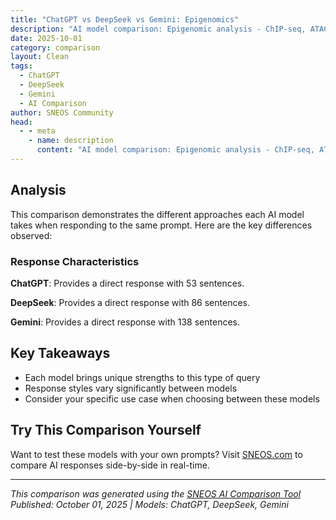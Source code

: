 ```yaml
---
title: "ChatGPT vs DeepSeek vs Gemini: Epigenomics"
description: "AI model comparison: Epigenomic analysis - ChIP-seq, ATAC-seq, DNA methylation patterns..."
date: 2025-10-01
category: comparison
layout: Clean
tags:
  - ChatGPT
  - DeepSeek
  - Gemini
  - AI Comparison
author: SNEOS Community
head:
  - - meta
    - name: description
      content: "AI model comparison: Epigenomic analysis - ChIP-seq, ATAC-seq, DNA methylation patterns..."
---
```


<ChatComparison
  title="ChatGPT vs DeepSeek vs Gemini: Epigenomics"
  prompt="Epigenomic analysis - ChIP-seq, ATAC-seq, DNA methylation patterns"
  :responses='{
    "ChatGPT": "Certainly! Here\u0027s an overview of epigenomic analysis focusing on ChIP-seq, ATAC-seq, and DNA methylation patterns:\n\n---\n\n### Epigenomic Analysis Overview\n\nEpigenomics studies the chemical modifications on DNA and histone proteins that regulate gene expression without altering the DNA sequence. These modifications influence chromatin structure and accessibility, playing a crucial role in development, differentiation, and disease.\n\nThree common epigenomic assays are:\n\n1. **ChIP-seq (Chromatin Immunoprecipitation Sequencing)**\n2. **ATAC-seq (Assay for Transposase-Accessible Chromatin using sequencing)**\n3. **DNA Methylation Analysis**\n\n---\n\n### 1. ChIP-seq\n\n**Purpose:**  \nIdentify DNA regions bound by specific proteins such as transcription factors or histones bearing particular post-translational modifications.\n\n**Principle:**  \n- Chromatin is crosslinked to preserve protein-DNA interactions.\n- The chromatin is sheared into small fragments.\n- An antibody specific to a protein of interest (e.g., histone modification like H3K27me3, or transcription factor) is used to immunoprecipitate that protein-DNA complex.\n- The bound DNA is purified and sequenced.\n- Sequencing reads are mapped to the genome to identify binding sites as peaks.\n\n**Applications:**  \n- Mapping transcription factor binding sites.\n- Profiling histone modifications.\n- Understanding gene regulatory mechanisms.\n\n**Data Outputs:**  \n- Peak regions indicating protein binding.\n- Quantitative enrichment at genomic loci.\n- Can be integrated with gene expression data.\n\n---\n\n### 2. ATAC-seq\n\n**Purpose:**  \nIdentify open chromatin regions across the genome, reflecting regulatory DNA elements such as enhancers, promoters, and insulators.\n\n**Principle:**  \n- Uses Tn5 transposase loaded with sequencing adapters.\n- Transposase preferentially inserts adapters into accessible nucleosome-free regions.\n- After tagmentation, the DNA fragments are PCR amplified and sequenced.\n- Reads identify accessible chromatin regions.\n\n**Advantages:**  \n- Requires fewer cells compared to DNase-seq or FAIRE-seq.\n- Simple and rapid protocol.\n- Can profile chromatin accessibility genome-wide.\n\n**Applications:**  \n- Mapping active regulatory elements.\n- Studying chromatin dynamics.\n- Identifying nucleosome positions.\n\n**Data Outputs:**  \n- Peaks corresponding to open chromatin.\n- Footprinting analysis can reveal transcription factor binding sites.\n\n---\n\n### 3. DNA Methylation Analysis\n\n**Purpose:**  \nDetermine the pattern of DNA methylation, primarily 5-methylcytosine in CpG dinucleotides, which regulates gene expression and chromatin structure.\n\n**Common Methods:**\n\n- **Bisulfite Sequencing (BS-seq):**  \n  Sodium bisulfite converts unmethylated cytosines to uracil while methylated cytosines remain unchanged. Post-sequencing comparison reveals methylation status at single-base resolution.\n\n- **Reduced Representation Bisulfite Sequencing (RRBS):**  \n  Enriches for CpG-rich regions such as promoters and CpG islands to reduce sequencing costs.\n\n- **Methylated DNA Immunoprecipitation Sequencing (MeDIP-seq):**  \n  Enrichment of methylated DNA fragments using antibodies against 5mC, followed by sequencing.\n\n- **Oxford Nanopore / PacBio sequencing:**  \n  Can directly detect methylation modifications without chemical treatment.\n\n**Applications:**  \n- Study epigenetic regulation of gene expression.\n- Investigate imprinting, X-chromosome inactivation.\n- Biomarker discovery in cancer and other diseases.\n\n**Data Outputs:**  \n- Genome-wide methylation profiles.\n- Differentially methylated regions (DMRs) identification.\n- Correlation with gene expression and chromatin accessibility.\n\n---\n\n### Integration of Data\n\nCombining ChIP-seq, ATAC-seq, and methylation data offers a comprehensive view of the epigenomic landscape:\n\n- **ChIP-seq** shows protein-DNA interactions and histone marks.\n- **ATAC-seq** highlights chromatin accessibility.\n- **Methylation** profiles reveal DNA-modification patterns influencing chromatin state.\n\nIntegrative analysis helps to understand the multilayered regulation of gene expression and the epigenetic changes in health and disease.\n\n---\n\nIf you want, I can provide details on experimental design, data analysis pipelines, or software tools for each technique!",
    "DeepSeek": "Of course. This is an excellent and fundamental topic in modern genomics. Let\u0027s break down these three key technologies for epigenomic analysis, explaining what they are, what they measure, how they work, and how they are used together.\n\n### Core Concept: The Epigenome\n\nThink of the genome as the **hardware** (the computer itself) and the epigenome as the **software** that tells the hardware what to do. The epigenome is a collection of chemical modifications to DNA and histone proteins that regulate gene expression without changing the underlying DNA sequence. It determines which genes are \u0022on\u0022 or \u0022off\u0022 in a specific cell type.\n\n---\n\n### 1. ChIP-seq (Chromatin Immunoprecipitation followed by Sequencing)\n\n**What it measures:** The precise genomic locations where specific proteins (like transcription factors) or histone modifications (like H3K27ac) are bound to DNA.\n\n**The Big Question it Answers:** \u0022Where in the genome is my protein of interest binding?\u0022\n\n**How it works (Simplified):**\n1.  **Cross-linking:** Cells are treated with formaldehyde to \u0022freeze\u0022 proteins onto the DNA they are bound to.\n2.  **Shearing:** The DNA is broken into small fragments (sonication).\n3.  **Immunoprecipitation (IP):** An antibody specific to the protein of interest (e.g., a transcription factor) is used to pull down (precipitate) the protein and the DNA fragments attached to it.\n4.  **Reverse Cross-linking \u0026 Purification:** The protein is removed, and the bound DNA fragments are purified.\n5.  **Sequencing \u0026 Analysis:** These DNA fragments are sequenced. The resulting reads are mapped back to the genome, revealing \u0022peaks\u0022 of enrichment where the protein was bound.\n\n**Key Applications:**\n*   **Transcription Factor Binding:** Identifying the regulatory targets of a specific transcription factor.\n*   **Histone Modification Mapping:** Finding active promoters (H3K4me3), active enhancers (H3K27ac), or repressed regions (H3K27me3).\n*   **Epigenetic State Profiling:** Defining the chromatin landscape of a cell type (e.g., stem cell vs. neuron).\n\n**Visual Output:**\nA genome browser track showing sharp \u0022peaks\u0022 at specific genomic coordinates.\n*(Imagine a flat line with sharp mountains where your protein binds.)*\n\n---\n\n### 2. ATAC-seq (Assay for Transposase-Accessible Chromatin with high-throughput sequencing)\n\n**What it measures:** Regions of \u0022open\u0022 or \u0022accessible\u0022 chromatin. These are areas where the DNA is not tightly packed by nucleosomes, making it available for regulatory proteins to bind.\n\n**The Big Question it Answers:** \u0022Which parts of the genome are \u0027open for business\u0027 and potentially active in a given cell type?\u0022\n\n**How it works (Simplified \u0026 Brilliant):**\n1.  **Cell Preparation:** Nuclei are isolated from cells.\n2.  **Transposase Reaction:** A special enzyme called Tn5 transposase is added. This enzyme simultaneously:\n    *   **Cuts** open chromatin regions.\n    *   **Inserts** sequencing adapters into the cut sites.\n3.  **Purification \u0026 Sequencing:** The DNA fragments (which came from open chromatin) are purified and sequenced.\n\nThis method is incredibly fast, sensitive, and requires very few cells compared to older techniques.\n\n**Key Applications:**\n*   **Mapping Active Regulatory Elements:** Identifying promoters, enhancers, insulators, etc.\n*   **Nucleosome Positioning:** Inferring the placement of nucleosomes around open regions.\n*   **Cellular Differentiation:** Tracking how chromatin accessibility changes as a cell develops or responds to a signal.\n*   **Identifying Cell-Type-Specific Regulation:** Comparing accessibility between different cell types (e.g., healthy vs. diseased).\n\n**Visual Output:**\nA genome browser track showing broad \u0022peaks\u0022 or \u0022hills\u0022 over large regulatory regions.\n*(Imagine a flat line with rolling hills over active gene regulatory areas.)*\n\n---\n\n### 3. DNA Methylation Analysis (e.g., Whole Genome Bisulfite Sequencing - WGBS)\n\n**What it measures:** The presence of methyl groups on cytosine bases (primarily in CpG dinucleotides). DNA methylation is typically associated with **gene silencing**.\n\n**The Big Question it Answers:** \u0022Which cytosines in the genome are methylated, and how does this affect gene expression?\u0022\n\n**How it works (for WGBS):**\n1.  **Bisulfite Treatment:** DNA is treated with sodium bisulfite. This chemical converts unmethylated cytosines (C) into uracil (U), which is read as thymine (T) during sequencing. **Methylated cytosines are protected and remain as C.**\n2.  **Sequencing \u0026 Comparison:** The treated DNA is sequenced. By comparing the sequence to the original reference genome, you can see which Cs were protected (methylated) and which were converted (unmethylated).\n\n**Key Applications:**\n*   **Genomic Imprinting:** Studying parent-of-origin specific gene expression.\n*   **X-chromosome Inactivation:** In females, the inactivated X chromosome is highly methylated.\n*   **Gene Silencing in Cancer:** Tumor suppressor genes are often hypermethylated and silenced in cancer cells.\n*   **Aging \u0026 Disease:** DNA methylation patterns change with age and in various diseases (\u0022epigenetic clock\u0022).\n\n**Visual Output:**\nOften displayed as a track showing the \u0022methylation level\u0022 (0-100%) across the genome, or as a plot where each little vertical line represents a methylated CpG site.\n\n---\n\n### How They Integrate: A Powerful Multi-Omics View\n\nThe real power of epigenomics comes from integrating these datasets. They tell a cohesive story about the regulatory state of the genome.\n\n**A Typical Workflow \u0026 Story:**\n\n1.  **ATAC-seq** gives you the **\u0022where\u0022** \u2013 a map of all potential regulatory regions in your cell type of interest (promoters, enhancers).\n2.  **ChIP-seq** gives you the **\u0022who and what\u0022** \u2013 *Which* specific transcription factors are binding those enhancers (TF ChIP-seq)? *What* is the functional state of those regions (e.g., are they marked as active by H3K27ac ChIP-seq)?\n3.  **DNA Methylation** gives you the **\u0022on/off switch\u0022** \u2013 Is the promoter of a key gene hypermethylated, effectively locking it in the \u0022off\u0022 position?\n\n**Example Scenario: Studying a Disease-Causing Gene**\n\n*   **ATAC-seq** might show that the enhancer region for a gene is closed in healthy cells but becomes highly open in diseased cells.\n*   **H3K27ac ChIP-seq** would confirm that this newly open enhancer is not just accessible but is also *active*.\n*   **TF ChIP-seq** could identify the specific rogue transcription factor that has bound to this enhancer to activate it.\n*   **DNA Methylation** might reveal that the gene\u0027s promoter, which was unmethylated and permissive in healthy cells, becomes hypermethylated and silenced in a different disease context.\n\nBy using these techniques together, researchers can build a comprehensive, mechanistic model of gene regulation that is central to understanding development, disease, and cellular identity.",
    "Gemini": "Okay, let\u0027s break down epigenomic analysis using ChIP-seq, ATAC-seq, and DNA methylation patterns. These are powerful techniques used to understand how genes are regulated without altering the DNA sequence itself.\n\n**What is Epigenomics?**\n\nEpigenomics is the study of epigenetic modifications to the genome. These modifications influence gene expression and other cellular functions without changing the underlying DNA sequence (the genetic code). Think of it as \u0022instructions\u0022 that sit *on top of* the DNA, telling the cell which genes to turn on or off, how tightly to package the DNA, and how to respond to environmental cues.  Epigenetic modifications are crucial for:\n\n*   **Development:**  Guiding cell differentiation into specific cell types.\n*   **Cellular Identity:** Maintaining the specific functions of different cells.\n*   **Response to Environment:** Adapting to changing conditions.\n*   **Disease:** Contributing to the development of many diseases, including cancer, neurological disorders, and autoimmune diseases.\n\n**Key Epigenomic Techniques and Their Principles:**\n\nHere\u0027s a breakdown of ChIP-seq, ATAC-seq, and DNA methylation analysis:\n\n**1. ChIP-seq (Chromatin Immunoprecipitation Sequencing)**\n\n*   **Principle:** ChIP-seq is used to identify regions of the genome that are associated with specific proteins, most commonly transcription factors or histone modifications.  It allows you to find where a particular protein binds to the DNA in the genome.\n\n*   **Steps:**\n\n    1.  **Crosslinking:**  Treat cells with formaldehyde or another crosslinking agent to covalently bind proteins to the DNA they are interacting with. This \u0022freezes\u0022 the interactions in place.\n\n    2.  **Cell Lysis and DNA Fragmentation:**  Break open the cells and shear the DNA into smaller fragments (typically 200-600 base pairs) using sonication or enzymatic digestion.\n\n    3.  **Immunoprecipitation (IP):**  Use an antibody that specifically recognizes the protein of interest (e.g., a specific transcription factor, a modified histone).  The antibody is attached to beads, allowing it to capture the protein and any DNA fragments bound to it.  This is the \u0022ChIP\u0022 part.\n\n    4.  **DNA Purification:**  Wash away any unbound DNA and proteins.  Then, reverse the crosslinking to release the DNA that was bound to the protein.\n\n    5.  **Library Preparation:** Prepare the DNA fragments for sequencing by adding adapters.\n\n    6.  **Sequencing:** Perform high-throughput sequencing (e.g., Illumina) to read the DNA sequences of the immunoprecipitated fragments.\n\n    7.  **Data Analysis:** Align the sequenced reads to a reference genome.  Regions with a high density of reads (peaks) indicate areas where the protein of interest was bound to the DNA.\n\n*   **Applications:**\n\n    *   **Transcription Factor Binding Sites:** Identify where transcription factors bind to regulate gene expression.\n    *   **Histone Modification Mapping:** Determine the location of histone modifications (e.g., H3K4me3, H3K27me3) associated with active or repressed chromatin.  This helps to understand which genomic regions are likely to be transcribed or silenced.\n    *   **Genome-wide Protein-DNA Interactions:** Study the binding of any DNA-binding protein.\n    *   **Disease Mechanisms:** Understand how protein-DNA interactions are altered in diseases.\n\n*   **Advantages:**\n\n    *   Genome-wide analysis.\n    *   High resolution (can pinpoint binding sites relatively accurately).\n    *   Applicable to a wide range of proteins.\n\n*   **Disadvantages:**\n\n    *   Antibody-dependent (requires a good, specific antibody for the protein of interest).  Antibody quality is *critical*.\n    *   Technically demanding.\n    *   Can be expensive.\n    *   Crosslinking can introduce artifacts.\n\n**2. ATAC-seq (Assay for Transposase-Accessible Chromatin using Sequencing)**\n\n*   **Principle:** ATAC-seq identifies regions of the genome that are accessible to enzymes.  Accessible regions are generally more transcriptionally active because the DNA is less tightly packed. It reveals the \u0022openness\u0022 of chromatin across the genome.\n\n*   **Steps:**\n\n    1.  **Transposition:**  Treat cells (or isolated nuclei) with a Tn5 transposase enzyme that is loaded with sequencing adapters.  The transposase cuts the DNA at accessible regions and inserts the adapters in a process called \u0022tagmentation\u0022.  Crucially, the enzyme prefers to insert itself into open chromatin regions.\n\n    2.  **DNA Purification:** Remove the transposase and purify the DNA.\n\n    3.  **PCR Amplification:** Amplify the DNA fragments containing the adapters using PCR.\n\n    4.  **Library Preparation \u0026 Size Selection:**  Prepare the DNA fragments for sequencing and often select for specific fragment sizes (typically 100-1000 bp).\n\n    5.  **Sequencing:** Perform high-throughput sequencing to read the DNA sequences of the tagged fragments.\n\n    6.  **Data Analysis:** Align the sequenced reads to a reference genome.  Regions with a high density of reads (peaks) indicate areas of open chromatin.  The size distribution of the reads can also provide information about nucleosome positioning.\n\n*   **Applications:**\n\n    *   **Mapping Open Chromatin Regions:** Identify regions of the genome that are accessible to transcription factors and other regulatory proteins.\n    *   **Nucleosome Positioning:** Infer the positions of nucleosomes based on the size distribution of the ATAC-seq fragments.\n    *   **Regulatory Element Discovery:** Identify potential enhancers and promoters.\n    *   **Cell Type Characterization:**  Differences in chromatin accessibility can be used to distinguish different cell types.\n\n*   **Advantages:**\n\n    *   Relatively simple and fast protocol.\n    *   Requires fewer cells than ChIP-seq.\n    *   Does not require antibodies.\n    *   Provides information about chromatin structure and accessibility.\n\n*   **Disadvantages:**\n\n    *   Sensitive to cell lysis conditions.\n    *   May not be as precise as ChIP-seq in identifying specific protein-DNA interactions.\n    *   Tn5 transposase can have a slight sequence bias.\n\n**3. DNA Methylation Analysis (e.g., Whole-Genome Bisulfite Sequencing (WGBS) or Reduced Representation Bisulfite Sequencing (RRBS))**\n\n*   **Principle:** DNA methylation is the addition of a methyl group (CH3) to a cytosine base in DNA.  In mammals, it primarily occurs at cytosines followed by a guanine (CpG dinucleotides). DNA methylation is often associated with gene silencing, but it can also play other roles depending on the genomic context.\n\n*   **Techniques:** There are several methods for analyzing DNA methylation:\n\n    *   **Whole-Genome Bisulfite Sequencing (WGBS):**\n        *   **Bisulfite Conversion:** Treat DNA with bisulfite, which converts unmethylated cytosines to uracil, while methylated cytosines remain unchanged.\n        *   **Sequencing:** Sequence the bisulfite-converted DNA.\n        *   **Data Analysis:**  Compare the sequenced reads to the reference genome.  Cytosines that remain cytosines in the sequenced reads were originally methylated, while cytosines that have been converted to thymines (uracil is read as thymine during sequencing) were originally unmethylated.  This allows you to determine the methylation status of every cytosine in the genome.\n\n    *   **Reduced Representation Bisulfite Sequencing (RRBS):**\n        *   **Enzymatic Digestion:** Digest DNA with a restriction enzyme that cuts frequently at CpG-rich regions (e.g., MspI).\n        *   **Size Selection:** Select for fragments of a specific size range.\n        *   **Bisulfite Conversion:** Treat the size-selected fragments with bisulfite.\n        *   **Sequencing:** Sequence the bisulfite-converted DNA.\n        *   **Data Analysis:** Similar to WGBS, but only a fraction of the genome is analyzed (CpG-rich regions).\n\n    *   **Methylation Arrays (e.g., Illumina MethylationEPIC Arrays):**\n        *   Hybridize DNA to an array containing probes that target specific CpG sites.\n        *   Measure the signal intensity for methylated and unmethylated probes to determine the methylation status of each site.\n\n*   **Applications:**\n\n    *   **Mapping DNA Methylation Patterns:** Identify regions of the genome that are methylated.\n    *   **Studying Gene Silencing:** Understand how DNA methylation contributes to gene silencing.\n    *   **Identifying Differentially Methylated Regions (DMRs):** Identify regions of the genome where DNA methylation differs between different cell types or conditions. DMRs are often associated with changes in gene expression and can be used to identify disease-related epigenetic alterations.\n    *   **Cancer Research:** DNA methylation is often altered in cancer cells, and these changes can be used as biomarkers or therapeutic targets.\n    *   **Developmental Biology:** DNA methylation plays a crucial role in development, and changes in DNA methylation can contribute to developmental disorders.\n\n*   **Advantages (WGBS):**\n\n    *   Genome-wide analysis.\n    *   Single-base resolution.\n    *   Quantitative (can measure the percentage of methylation at each cytosine).\n\n*   **Disadvantages (WGBS):**\n\n    *   Expensive.\n    *   Requires a lot of sequencing depth.\n    *   Bisulfite conversion can damage DNA, leading to DNA degradation.\n\n*   **Advantages (RRBS):**\n\n    *   More cost-effective than WGBS.\n    *   Focuses on CpG-rich regions, which are often more functionally relevant.\n\n*   **Disadvantages (RRBS):**\n\n    *   Only analyzes a fraction of the genome.\n\n**Combining Epigenomic Techniques:**\n\nThe power of epigenomic analysis is often amplified by combining these techniques. For example:\n\n*   **ChIP-seq \u002B ATAC-seq:**  You can combine ChIP-seq for a specific transcription factor with ATAC-seq to see if the transcription factor binds to regions of open chromatin.  This provides a more comprehensive view of gene regulation.\n*   **ChIP-seq (histone modifications) \u002B DNA Methylation Analysis:** You can combine ChIP-seq for histone modifications with DNA methylation analysis to understand how these two epigenetic marks interact to regulate gene expression.  For example, H3K4me3 (active histone mark) is often associated with low DNA methylation, while H3K27me3 (repressive histone mark) is often associated with high DNA methylation.\n*   **ATAC-seq \u002B DNA Methylation Analysis:** This can help to understand the relationship between chromatin accessibility and DNA methylation.  Open chromatin regions are often associated with low DNA methylation, while closed chromatin regions are often associated with high DNA methylation.\n\n**Important Considerations for All Techniques:**\n\n*   **Experimental Design:** Careful experimental design is crucial for obtaining meaningful results. This includes selecting appropriate cell types, treatment conditions, and controls.\n*   **Sequencing Depth:**  Adequate sequencing depth is essential to ensure that you have sufficient coverage of the genome.\n*   **Data Analysis Pipelines:**  Robust data analysis pipelines are needed to align the sequenced reads, call peaks, and perform statistical analysis. There are many publicly available tools for analyzing ChIP-seq, ATAC-seq, and DNA methylation data.\n*   **Normalization:**  Normalization is necessary to account for differences in sequencing depth and other technical factors.\n*   **Replicates:**  Biological replicates are essential to ensure that the results are reproducible.\n*   **Controls:**  Appropriate controls are needed to identify and remove artifacts.\n\n**In Summary:**\n\nChIP-seq, ATAC-seq, and DNA methylation analysis are powerful tools for studying the epigenome. They provide complementary information about protein-DNA interactions, chromatin accessibility, and DNA methylation patterns. By combining these techniques, researchers can gain a deeper understanding of gene regulation and its role in development, disease, and environmental responses.  Understanding the technical nuances, strengths, and weaknesses of each technique is vital for proper experimental design and interpretation of results.\n"
  }'
  published-date="10:56"
/>

## Analysis

This comparison demonstrates the different approaches each AI model takes when responding to the same prompt. Here are the key differences observed:

### Response Characteristics

**ChatGPT**: Provides a direct response with 53 sentences. 

**DeepSeek**: Provides a direct response with 86 sentences. 

**Gemini**: Provides a direct response with 138 sentences. 

## Key Takeaways

- Each model brings unique strengths to this type of query
- Response styles vary significantly between models
- Consider your specific use case when choosing between these models

## Try This Comparison Yourself

Want to test these models with your own prompts? Visit [SNEOS.com](https://sneos.com) to compare AI responses side-by-side in real-time.

---

*This comparison was generated using the [SNEOS AI Comparison Tool](https://sneos.com)*
*Published: October 01, 2025 | Models: ChatGPT, DeepSeek, Gemini*
